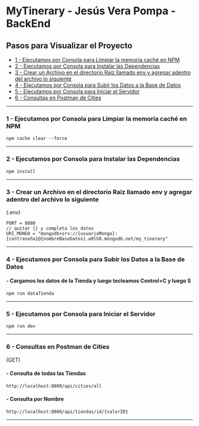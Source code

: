 # MyTinerary - Jesús Vera Pompa - BackEnd

## **Pasos para Visualizar el Proyecto**

-   [1 - Ejecutamos por Consola para Limpiar la memoria caché en NPM](#1---Ejecutamos-por-Consola-para-Limpiar-la-memoria-caché-en-NPM)
-   [2 - Ejecutamos por Consola para Instalar las Dependencias](#2---Ejecutamos-por-Consola-para-Instalar-las-Dependencias)
-   [3 - Crear un Archivo en el directorio Raiz llamado env y agregar adentro del archivo lo siguiente](#3---Crear-un-Archivo-en-el-directorio-Raiz-llamado-env-y-agregar-adentro-del-archivo-lo-siguiente)
-   [4 - Ejecutamos por Consola para Subir los Datos a la Base de Datos](#4---Ejecutamos-por-Consola-para-Subir-los-Datos-a-la-Base-de-Datos)
-   [5 - Ejecutamos por Consola para Iniciar el Servidor](#5---Ejecutamos-por-Consola-para-Iniciar-el-Servidor)
-   [6 - Consultas en Postman de Cities](#6---Consultas-en-Postman-de-Cities)

---

### **1 - Ejecutamos por Consola para Limpiar la memoria caché en NPM**

```
npm cache clear --force
```

---

### **2 - Ejecutamos por Consola para Instalar las Dependencias**

```
npm install
```

---

### **3 - Crear un Archivo en el directorio Raiz llamado env y agregar adentro del archivo lo siguiente**

(.env)

```
PORT = 8080
// quitar {} y completa los datos
URI_MONGO = "mongodb+srv://{usuarioMongo}:{contraseña}@{nombreBaseDatos}.w9lh8.mongodb.net/my_tinerary"
```

---

### **4 - Ejecutamos por Consola para Subir los Datos a la Base de Datos**

#### - Cargamos los datos de la Tienda y luego tecleamos Control+C y luego S

```
npm run dataTienda
```

---

### **5 - Ejecutamos por Consola para Iniciar el Servidor**

```
npm run dev
```

---

### **6 - Consultas en Postman de Cities**
(GET)

#### - Consulta de todas las Tiendas

```
http://localhost:8080/api/cities/all
```

#### - Consulta por Nombre

```
http://localhost:8080/api/tiendas/id/{valorID}
```

---